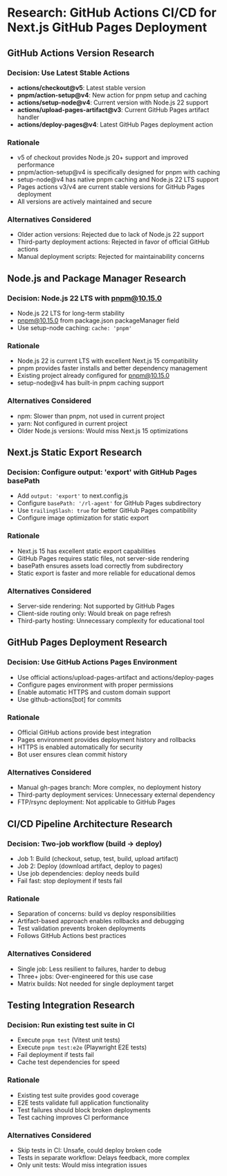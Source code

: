 # Research: GitHub Actions CI/CD for Next.js GitHub Pages Deployment

## GitHub Actions Version Research

### Decision: Use Latest Stable Actions
- **actions/checkout@v5**: Latest stable version
- **pnpm/action-setup@v4**: New action for pnpm setup and caching
- **actions/setup-node@v4**: Current version with Node.js 22 support
- **actions/upload-pages-artifact@v3**: Current GitHub Pages artifact handler  
- **actions/deploy-pages@v4**: Latest GitHub Pages deployment action

### Rationale
- v5 of checkout provides Node.js 20+ support and improved performance
- pnpm/action-setup@v4 is specifically designed for pnpm with caching
- setup-node@v4 has native pnpm caching and Node.js 22 LTS support
- Pages actions v3/v4 are current stable versions for GitHub Pages deployment
- All versions are actively maintained and secure

### Alternatives Considered
- Older action versions: Rejected due to lack of Node.js 22 support
- Third-party deployment actions: Rejected in favor of official GitHub actions
- Manual deployment scripts: Rejected for maintainability concerns

## Node.js and Package Manager Research

### Decision: Node.js 22 LTS with pnpm@10.15.0
- Node.js 22 LTS for long-term stability
- pnpm@10.15.0 from package.json packageManager field
- Use setup-node caching: `cache: 'pnpm'`

### Rationale
- Node.js 22 is current LTS with excellent Next.js 15 compatibility
- pnpm provides faster installs and better dependency management
- Existing project already configured for pnpm@10.15.0
- setup-node@v4 has built-in pnpm caching support

### Alternatives Considered
- npm: Slower than pnpm, not used in current project
- yarn: Not configured in current project
- Older Node.js versions: Would miss Next.js 15 optimizations

## Next.js Static Export Research

### Decision: Configure output: 'export' with GitHub Pages basePath
- Add `output: 'export'` to next.config.js
- Configure `basePath: '/rl-agent'` for GitHub Pages subdirectory
- Use `trailingSlash: true` for better GitHub Pages compatibility
- Configure image optimization for static export

### Rationale
- Next.js 15 has excellent static export capabilities
- GitHub Pages requires static files, not server-side rendering
- basePath ensures assets load correctly from subdirectory
- Static export is faster and more reliable for educational demos

### Alternatives Considered
- Server-side rendering: Not supported by GitHub Pages
- Client-side routing only: Would break on page refresh
- Third-party hosting: Unnecessary complexity for educational tool

## GitHub Pages Deployment Research

### Decision: Use GitHub Actions Pages Environment
- Use official actions/upload-pages-artifact and actions/deploy-pages
- Configure pages environment with proper permissions
- Enable automatic HTTPS and custom domain support
- Use github-actions[bot] for commits

### Rationale
- Official GitHub actions provide best integration
- Pages environment provides deployment history and rollbacks
- HTTPS is enabled automatically for security
- Bot user ensures clean commit history

### Alternatives Considered
- Manual gh-pages branch: More complex, no deployment history
- Third-party deployment services: Unnecessary external dependency
- FTP/rsync deployment: Not applicable to GitHub Pages

## CI/CD Pipeline Architecture Research

### Decision: Two-job workflow (build → deploy)
- Job 1: Build (checkout, setup, test, build, upload artifact)
- Job 2: Deploy (download artifact, deploy to pages)
- Use job dependencies: deploy needs build
- Fail fast: stop deployment if tests fail

### Rationale
- Separation of concerns: build vs deploy responsibilities
- Artifact-based approach enables rollbacks and debugging
- Test validation prevents broken deployments
- Follows GitHub Actions best practices

### Alternatives Considered
- Single job: Less resilient to failures, harder to debug
- Three+ jobs: Over-engineered for this use case
- Matrix builds: Not needed for single deployment target

## Testing Integration Research

### Decision: Run existing test suite in CI
- Execute `pnpm test` (Vitest unit tests)
- Execute `pnpm test:e2e` (Playwright E2E tests)
- Fail deployment if tests fail
- Cache test dependencies for speed

### Rationale
- Existing test suite provides good coverage
- E2E tests validate full application functionality
- Test failures should block broken deployments
- Test caching improves CI performance

### Alternatives Considered
- Skip tests in CI: Unsafe, could deploy broken code
- Tests in separate workflow: Delays feedback, more complex
- Only unit tests: Would miss integration issues